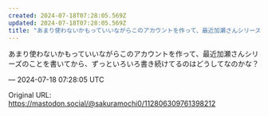 ```yaml
---
created: 2024-07-18T07:28:05.569Z
updated: 2024-07-18T07:28:05.569Z
title: "あまり使わないかもっていいながらこのアカウントを作って、最近加瀬さんシリーズのこ[...]"
---
```


<p>あまり使わないかもっていいながらこのアカウントを作って、最近加瀬さんシリーズのことを書いてから、ずっといろいろ書き続けてるのはどうしてなのかな？</p>

&mdash; 2024-07-18 07:28:05 UTC

Original URL: https://mastodon.social/@sakuramochi0/112806309761398212
